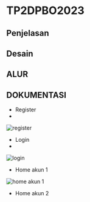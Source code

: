 # TP2DPBO2023

## Penjelasan

## Desain

## ALUR

## DOKUMENTASI 
- Register
- 
![register](https://user-images.githubusercontent.com/100897554/232195473-2a1d9052-935a-42d5-81cf-1f730bdb0c8d.gif)

- Login
- 
![login](https://user-images.githubusercontent.com/100897554/232195479-5381ab32-0363-42c5-88dd-077b3b40a868.gif)

- Home akun 1

![home akun 1](https://user-images.githubusercontent.com/100897554/232195494-83f0df67-4346-4ef3-9d3d-42db38268916.gif)

- Home akun 2
